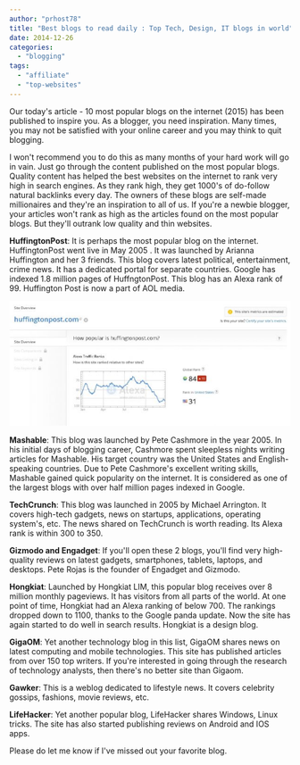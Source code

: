 ```yaml
---
author: "prhost78"
title: "Best blogs to read daily : Top Tech, Design, IT blogs in world"
date: 2014-12-26
categories: 
  - "blogging"
tags: 
  - "affiliate"
  - "top-websites"
---
```


Our today's article - 10 most popular blogs on the internet (2015) has been published to inspire you. As a blogger, you need inspiration. Many times, you may not be satisfied with your online career and you may think to quit blogging.

I won't recommend you to do this as many months of your hard work will go in vain. Just go through the content published on the most popular blogs. Quality content has helped the best websites on the internet to rank very high in search engines. As they rank high, they get 1000's of do-follow natural backlinks every day. The owners of these blogs are self-made millionaires and they're an inspiration to all of us. If you're a newbie blogger, your articles won't rank as high as the articles found on the most popular blogs. But they'll outrank low quality and thin websites.

**HuffingtonPost**: It is perhaps the most popular blog on the internet. HuffingtonPost went live in May 2005 . It was launched by Arianna Huffington and her 3 friends. This blog covers latest political, entertainment, crime news. It has a dedicated portal for separate countries. Google has indexed 1.8 million pages of HuffngtonPost. This blog has an Alexa rank of 99. Huffington Post is now a part of AOL media.

![huffingtonpost alexa - Most popular blogs on the internet with million+ pageviews](images/huffingtonpost-alexa-e1467996829570.jpg)

**Mashable**: This blog was launched by Pete Cashmore in the year 2005. In his initial days of blogging career, Cashmore spent sleepless nights writing articles for Mashable. His target country was the United States and English-speaking countries. Due to Pete Cashmore's excellent writing skills, Mashable gained quick popularity on the internet. It is considered as one of the largest blogs with over half million pages indexed in Google.

**TechCrunch**: This blog was launched in 2005 by Michael Arrington. It covers high-tech gadgets, news on startups, applications, operating system's, etc. The news shared on TechCrunch is worth reading. Its Alexa rank is within 300 to 350.

**Gizmodo and Engadget**: If you'll open these 2 blogs, you'll find very high-quality reviews on latest gadgets, smartphones, tablets, laptops, and desktops. Pete Rojas is the founder of Engadget and Gizmodo.

**Hongkiat**: Launched by Hongkiat LIM, this popular blog receives over 8 million monthly pageviews. It has visitors from all parts of the world. At one point of time, Hongkiat had an Alexa ranking of below 700. The rankings dropped down to 1100, thanks to the Google panda update. Now the site has again started to do well in search results. Hongkiat is a design blog.

**GigaOM**: Yet another technology blog in this list, GigaOM shares news on latest computing and mobile technologies. This site has published articles from over 150 top writers. If you're interested in going through the research of technology analysts, then there's no better site than Gigaom.

**Gawker**: This is a weblog dedicated to lifestyle news. It covers celebrity gossips, fashions, movie reviews, etc.

**LifeHacker**: Yet another popular blog, LifeHacker shares Windows, Linux tricks. The site has also started publishing reviews on Android and IOS apps.

Please do let me know if I've missed out your favorite blog.
